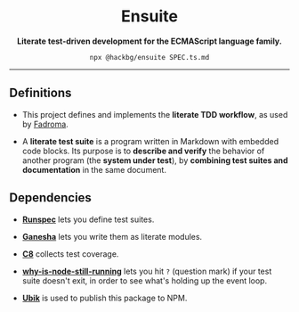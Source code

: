 <div align="center">

# Ensuite

**Literate test-driven development for the ECMAScript language family.**

`npx @hackbg/ensuite SPEC.ts.md`

</div>

---

## Definitions

* This project defines and implements the **literate TDD workflow**,
  as used by [Fadroma](https://github.com/hackbg/fadroma).

* A **literate test suite** is a program written in Markdown with embedded code blocks.
  Its purpose is to **describe and verify** the behavior of another program
  (the **system under test**), by **combining test suites and documentation**
  in the same document.

## Dependencies

* **[Runspec](https://github.com/hackbg/toolbox/tree/main/runspec)** lets you define test suites.

* **[Ganesha](https://github.com/hackbg/ganesha)** lets you write them as literate modules.

* **[C8](https://github.com/bcoe/c8)** collects test coverage.

* **[why-is-node-still-running](https://github.com/cheap-glitch/why-is-node-still-running)**
  lets you hit `?` (question mark) if your test suite doesn't exit, in order to see what's
  holding up the event loop.

* **[Ubik](https://github.com/hackbg/ubik)** is used to publish this package to NPM.
